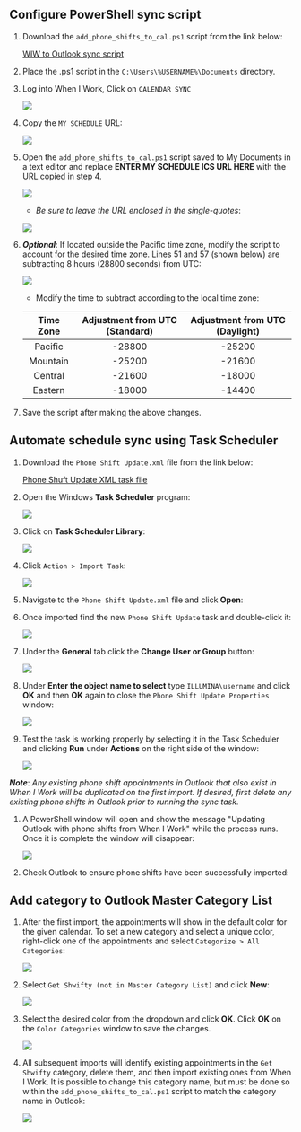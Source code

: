 ## Configure PowerShell sync script
1. Download the `add_phone_shifts_to_cal.ps1` script from the link below:

    [WIW to Outlook sync script](https://illumina.box.com/s/4vvbcz4ii34bt0v70vq5b9pgafvjs0w1)

1. Place the .ps1 script in the `C:\Users\%USERNAME%\Documents` directory.  

1. Log into When I Work, Click on `CALENDAR SYNC`

    ![](./images/cal-sync.jpg)

1. Copy the `MY SCHEDULE` URL:

    ![](./images/wiw-ics-url.jpg)

1.  Open the `add_phone_shifts_to_cal.ps1` script saved to My Documents in a text editor and replace **ENTER MY SCHEDULE ICS URL HERE** with the URL copied in step 4.

    ![](./images/add-url.jpg)
    * *Be sure to leave the URL enclosed in the single-quotes*:

    ![](./images/url-added.jpg)


1. ***Optional***: If located outside the Pacific time zone, modify the script to account for the desired time zone. Lines 51 and 57 (shown below) are subtracting 8 hours (28800 seconds) from UTC:

    ![](./images/time-mod.jpg)
    * Modify the time to subtract according to the local time zone:


    |Time Zone|Adjustment from UTC (Standard)|Adjustment from UTC (Daylight)|
    |:--:|:--:|:--:|
    |Pacific|-28800|-25200|
    |Mountain|-25200|-21600|
    |Central|-21600|-18000|
    |Eastern|-18000|-14400|

1. Save the script after making the above changes.

## Automate schedule sync using **Task Scheduler** 

1. Download the `Phone Shift Update.xml` file from the link below:

    [Phone Shuft Update XML task file](https://illumina.box.com/s/dr1boyljuu94gu144cbel1r5w5y8ua8x)

1. Open the Windows **Task Scheduler** program:

    ![](./images/task-scheduler.jpg)

1. Click on **Task Scheduler Library**:

    ![](./images/task-scheduler-library.jpg)

1. Click `Action > Import Task`:

    ![](./images/import-task.jpg)

1. Navigate to the `Phone Shift Update.xml` file and click **Open**:

1. Once imported find the new `Phone Shift Update` task and double-click it:

    ![](./images/open-task.jpg)

1. Under the **General** tab click the **Change User or Group** button:

    ![](./images/change-user.jpg)

1. Under **Enter the object name to select** type `ILLUMINA\username` and click **OK** and then **OK** again to close the `Phone Shift Update Properties` window:

    ![](./images/enter-user.jpg)

1. Test the task is working properly by selecting it in the Task Scheduler and clicking **Run** under **Actions** on the right side of the window:

    ![](./images/run-task.jpg)

***Note***: *Any existing phone shift appointments in Outlook that also exist in When I Work will be duplicated on the first import. If desired, first delete any existing phone shifts in Outlook prior to running the sync task.*

1. A PowerShell window will open and show the message "Updating Outlook with phone shifts from When I Work" while the process runs. Once it is complete the window will disappear:

    ![](./images/running.jpg)

1. Check Outlook to ensure phone shifts have been successfully imported:

## Add category to Outlook Master Category List

1. After the first import, the appointments will show in the default color for the given calendar. To set a new category and select a unique color, right-click one of the appointments and select `Categorize > All Categories`:

    ![](./images/added.jpg)

1. Select `Get Shwifty (not in Master Category List)` and click **New**:

    ![](./images/add-category.jpg)

1. Select the desired color from the dropdown and click **OK**. Click **OK** on the `Color Categories` window to save the changes.

    ![](./images/category-color.jpg)

1. All subsequent imports will identify existing appointments in the `Get Shwifty` category, delete them, and then import existing ones from When I Work. It is possible to change this category name, but must be done so within the `add_phone_shifts_to_cal.ps1` script to match the category name in Outlook:

    ![](./images/change-category.jpg)

